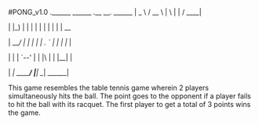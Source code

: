 #PONG_v1.0
.______     ______   .__   __.   ______ 
|   _  \   /  __  \  |  \ |  |  /  ____|

|  |_)  | |  |  |  | |   \|  | |  |  __  

|   ___/  |  |  |  | |  . `  | |  | |_ | 

|  |      |  `--'  | |  |\   | |  |__| | 

| _|       \______/  |__| \__|  \______|  


This game resembles the table tennis game wherein 2 players simultaneously hits the ball. 
The point goes to the opponent if a player fails to hit the ball with its racquet. 
The first player to get a total of 3 points wins the game.
